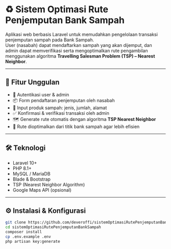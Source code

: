 # ♻️ Sistem Optimasi Rute Penjemputan Bank Sampah

Aplikasi web berbasis Laravel untuk memudahkan pengelolaan transaksi penjemputan sampah pada Bank Sampah.  
User (nasabah) dapat mendaftarkan sampah yang akan dijemput, dan admin dapat memverifikasi serta mengoptimalkan rute pengambilan menggunakan algoritma **Travelling Salesman Problem (TSP) – Nearest Neighbor**.

---

## 🚀 Fitur Unggulan

- 👤 Autentikasi user & admin
- 📦 Form pendaftaran penjemputan oleh nasabah
- 📝 Input produk sampah: jenis, jumlah, alamat
- ✅ Konfirmasi & verifikasi transaksi oleh admin
- 🗺️ Generate rute otomatis dengan algoritma **TSP Nearest Neighbor**
- 📍 Rute dioptimalkan dari titik bank sampah agar lebih efisien

---

## 🛠️ Teknologi

- Laravel 10+
- PHP 8.1+
- MySQL / MariaDB
- Blade & Bootstrap
- TSP (Nearest Neighbor Algorithm)
- Google Maps API (opsional)

---

## ⚙️ Instalasi & Konfigurasi

```bash
git clone https://github.com/deveroffi/sistemOptimasiRutePenjemputanBankSampah.git
cd sistemOptimasiRutePenjemputanBankSampah
composer install
cp .env.example .env
php artisan key:generate
